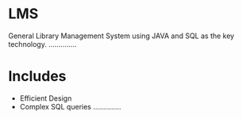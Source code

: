 # LMS
General Library Management System using JAVA and SQL as the key technology.
..............
# Includes
- Efficient Design
- Complex SQL queries
..............
